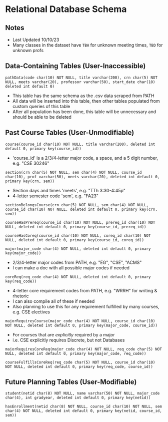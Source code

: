 # Relational Database Schema

## Notes
 - Last Updated 10/10/23
 - Many classes in the dataset have `TBA` for unknown meeting times, `TBD` for unknown profs

## Data-Containing Tables (User-Inaccessible)
`pathData(code char(10) NOT NULL, title varchar(200), crn char(5) NOT NULL, meets varchar(20), professor varchar(50), start_date char(10) deleted int default 0)`
 - This table has the same schema as the .csv data scraped from PATH
 - All data will be inserted into this table, then other tables populated from custom queries of this table
 - After all population has been done, this table will be unnecessary and should be able to be deleted

## Past Course Tables (User-Unmodifiable)

`course(course_id char(10) NOT NULL, title varchar(200), deleted int default 0, primary key(course_id))`
 - 'course_id' is a 2/3/4-letter major code, a space, and a 5 digit number, e.g. "CSE 30246"

`section(crn char(5) NOT NULL, sem char(4) NOT NULL, course_id char(10), prof varchar(50), meets varchar(20), deleted int default 0, primary key(crn, sem))`
 - Section days and times 'meets', e.g. "TTh 3:30-4:45p"
 - 4-letter semester code 'sem', e.g. "FA23"

`sectionBelongsCourse(crn char(5) NOT NULL, sem char(4) NOT NULL, course_id char(10) NOT NULL, deleted int default 0, primary key(crn, sem))`

`courseHasPrereq(course_id char(10) NOT NULL, prereq_id char(10) NOT NULL, deleted int default 0, primary key(course_id, prereq_id))`

`courseHasCoreq(course_id char(10) NOT NULL, coreq_id char(10) NOT NULL, deleted int default 0, primary key(course_id, coreq_id))`

`major(major_code char(4) NOT NULL, deleted int default 0, primary key(major_code))`
 - 2/3/4-letter major codes from PATH, e.g. "EG", "CSE", "ACMS"
 - I can make a doc with all possible major codes if needed

`coreReq(req_code char(4) NOT NULL, deleted int default 0, primary key(req_code))`
 - 4-letter core requirement codes from PATH, e.g. "WRRH" for writing & rhetoric
 - I can also compile all of these if needed
 - Also planning to use this for any requirement fulfilled by many courses, e.g. CSE electives

`majorRequiresCourse(major_code char(4) NOT NULL, course_id char(10) NOT NULL, deleted int default 0, primary key(major_code, course_id))`
 - For courses that are *explicitly* required by a major
 - i.e. CSE explicitly requires Discrete, but not Databases

`majorRequiresCoreReq(major_code char(4) NOT NULL, req_code char(5) NOT NULL, deleted int default 0, primary key(major_code, req_code))`

`courseFulfillsCoreReq(req_code char(5) NOT NULL, course_id char(10) NOT NULL, deleted int default 0, primary key(req_code, course_id))`

## Future Planning Tables (User-Modifiable)

`student(netid char(8) NOT NULL, name varchar(50) NOT NULL, major_code char(4), int gradyear, deleted int default 0, primary key(netid))`

`hasEnrollment(netid char(8) NOT NULL, course_id char(10) NOT NULL, sem char(4) NOT NULL, deleted int default 0, primary key(netid, course_id, sem))`
